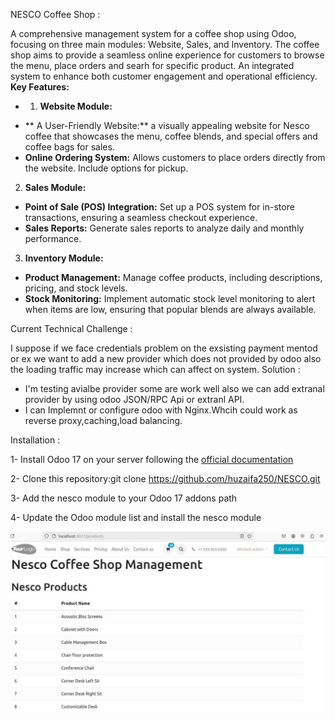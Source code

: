 NESCO Coffee Shop :

A comprehensive management system for a coffee shop using Odoo, focusing on
three main modules: Website, Sales, and Inventory.
The coffee shop aims to provide a seamless online experience for customers to
browse the menu, place orders and searh for specific product.
An integrated system to enhance both customer engagement and operational efficiency.
**Key Features:**
* 1. **Website Module:**
- ** A User-Friendly Website:** a visually appealing website for Nesco coffee that
showcases the menu, coffee blends, and special offers and coffee bags for sales.
- **Online Ordering System:** Allows customers to place orders directly
from the website. Include options for pickup.
2. **Sales Module:**
- **Point of Sale (POS) Integration:** Set up a POS system for in-store transactions, ensuring a
seamless checkout experience.
- **Sales Reports:** Generate sales reports to analyze daily and monthly performance.
3. **Inventory Module:**
- **Product Management:** Manage coffee products, including descriptions, pricing, and stock levels.
- **Stock Monitoring:** Implement automatic stock level monitoring to alert when items are low,
ensuring that popular blends are always available.

Current Technical Challenge :

I suppose if we face credentials problem on the exsisting payment mentod or ex we want to add
a new provider which does not provided by odoo also the loading traffic may increase which can affect on system.
Solution : 
- I'm testing avialbe provider some are work well also we can add extranal provider by using 
odoo JSON/RPC Api or extranl API.
- I can Implemnt or configure odoo with Nginx.Whcih could work as reverse proxy,caching,load balancing.

Installation :

1- Install Odoo 17 on your server following the [official documentation](https://www.odoo.com/documentation/17.0/administration/on_premise.html)
 
2- Clone this repository:git clone https://github.com/huzaifa250/NESCO.git 

3- Add the nesco  module to your Odoo 17 addons path

4- Update the Odoo module list and install the nesco module

![Screenshot of the application](images/project_img1.jpeg)
